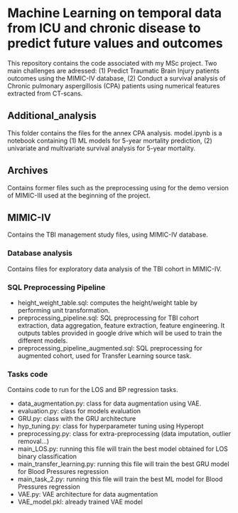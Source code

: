 # Machine Learning on temporal data from ICU and chronic disease to predict future values and outcomes

This repository contains the code associated with my MSc project. Two main challenges are adressed: (1) Predict Traumatic Brain Injury patients outcomes using the MIMIC-IV database, (2) Conduct a survival analysis of Chronic pulmonary aspergillosis (CPA) patients using numerical features extracted from CT-scans.

## **Additional_analysis**

This folder contains the files for the annex CPA analysis.  model.ipynb is a notebook containing (1) ML models for 5-year mortality prediction, (2) univariate and multivariate survival analysis for 5-year mortality.

## **Archives**

Contains former files such as the preprocessing using for the demo version of MIMIC-III used at the beginning of the project.

## **MIMIC-IV**
Contains the TBI management study files, using MIMIC-IV database.

### **Database analysis**
Contains files for exploratory data analysis of the TBI cohort in MIMIC-IV.

### **SQL Preprocessing Pipeline**

- height_weight_table.sql: computes the height/weight table by performing unit transformation.
- preprocessing_pipeline.sql: SQL preprocessing for TBI cohort extraction, data aggregation, feature extraction, feature engineering. It outputs tables provided in google drive which will be used to train the different models.
- preprocessing_pipeline_augmented.sql: SQL preprocessing for augmented cohort, used for Transfer Learning source task.

### **Tasks code**
Contains code to run for the LOS and BP regression tasks.

- data_augmentation.py: class for data augmentation using VAE.
- evaluation.py: class for models evaluation
- GRU.py: class with the GRU architecture
- hyp_tuning.py: class for hyperparameter tuning using Hyperopt
- preprocessing.py: class for extra-preprocessing (data imputation, outlier removal...)
- main_LOS.py: running this file will train the best model obtained for LOS binary classification
- main_transfer_learning.py: running this file will train the best GRU model for Blood Pressures regression 
- main_task_2.py: running this file will train the best ML model for Blood Pressures regression
- VAE.py: VAE architecture for data augmentation 
- VAE_model.pkl: already trained VAE model 

